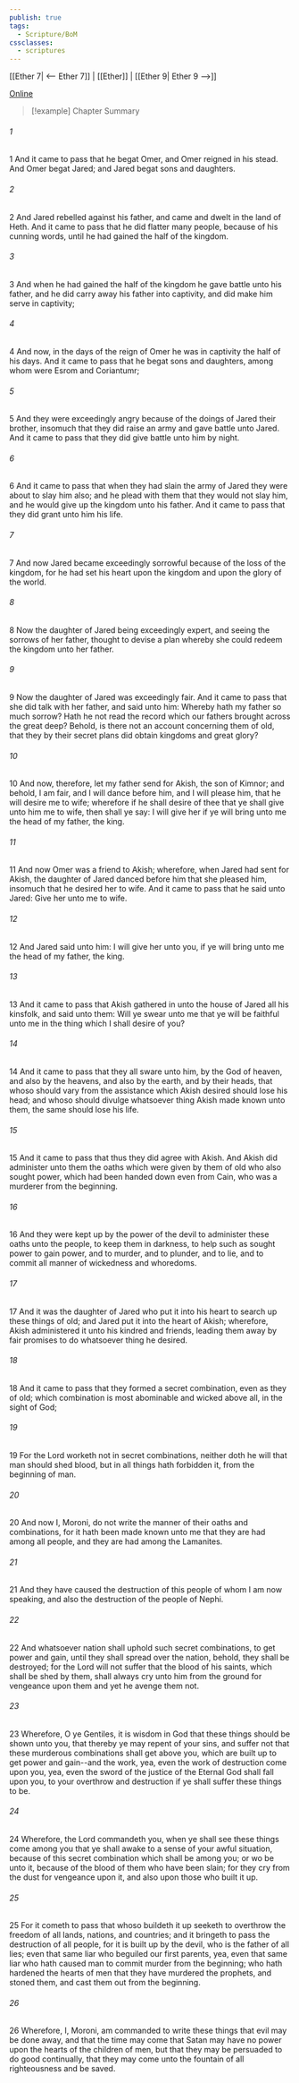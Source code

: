 ```yaml
---
publish: true
tags:
  - Scripture/BoM
cssclasses:
  - scriptures
---
```

[[Ether 7| <-- Ether 7]] | [[Ether]] | [[Ether 9| Ether 9 -->]]

[Online](https://churchofjesuschrist.org/study/scriptures/bofm/ether/8?lang=eng)

>[!example] Chapter Summary
>
###### 1
1 And it came to pass that he begat Omer, and Omer reigned in his stead. And Omer begat Jared; and Jared begat sons and daughters.
###### 2
2 And Jared rebelled against his father, and came and dwelt in the land of Heth. And it came to pass that he did flatter many people, because of his cunning words, until he had gained the half of the kingdom.
###### 3
3 And when he had gained the half of the kingdom he gave battle unto his father, and he did carry away his father into captivity, and did make him serve in captivity;
###### 4
4 And now, in the days of the reign of Omer he was in captivity the half of his days. And it came to pass that he begat sons and daughters, among whom were Esrom and Coriantumr;
###### 5
5 And they were exceedingly angry because of the doings of Jared their brother, insomuch that they did raise an army and gave battle unto Jared. And it came to pass that they did give battle unto him by night.
###### 6
6 And it came to pass that when they had slain the army of Jared they were about to slay him also; and he plead with them that they would not slay him, and he would give up the kingdom unto his father. And it came to pass that they did grant unto him his life.
###### 7
7 And now Jared became exceedingly sorrowful because of the loss of the kingdom, for he had set his heart upon the kingdom and upon the glory of the world.
###### 8
8 Now the daughter of Jared being exceedingly expert, and seeing the sorrows of her father, thought to devise a plan whereby she could redeem the kingdom unto her father.
###### 9
9 Now the daughter of Jared was exceedingly fair. And it came to pass that she did talk with her father, and said unto him: Whereby hath my father so much sorrow? Hath he not read the record which our fathers brought across the great deep? Behold, is there not an account concerning them of old, that they by their secret plans did obtain kingdoms and great glory?
###### 10
10 And now, therefore, let my father send for Akish, the son of Kimnor; and behold, I am fair, and I will dance before him, and I will please him, that he will desire me to wife; wherefore if he shall desire of thee that ye shall give unto him me to wife, then shall ye say: I will give her if ye will bring unto me the head of my father, the king.
###### 11
11 And now Omer was a friend to Akish; wherefore, when Jared had sent for Akish, the daughter of Jared danced before him that she pleased him, insomuch that he desired her to wife. And it came to pass that he said unto Jared: Give her unto me to wife.
###### 12
12 And Jared said unto him: I will give her unto you, if ye will bring unto me the head of my father, the king.
###### 13
13 And it came to pass that Akish gathered in unto the house of Jared all his kinsfolk, and said unto them: Will ye swear unto me that ye will be faithful unto me in the thing which I shall desire of you?
###### 14
14 And it came to pass that they all sware unto him, by the God of heaven, and also by the heavens, and also by the earth, and by their heads, that whoso should vary from the assistance which Akish desired should lose his head; and whoso should divulge whatsoever thing Akish made known unto them, the same should lose his life.
###### 15
15 And it came to pass that thus they did agree with Akish. And Akish did administer unto them the oaths which were given by them of old who also sought power, which had been handed down even from Cain, who was a murderer from the beginning.
###### 16
16 And they were kept up by the power of the devil to administer these oaths unto the people, to keep them in darkness, to help such as sought power to gain power, and to murder, and to plunder, and to lie, and to commit all manner of wickedness and whoredoms.
###### 17
17 And it was the daughter of Jared who put it into his heart to search up these things of old; and Jared put it into the heart of Akish; wherefore, Akish administered it unto his kindred and friends, leading them away by fair promises to do whatsoever thing he desired.
###### 18
18 And it came to pass that they formed a secret combination, even as they of old; which combination is most abominable and wicked above all, in the sight of God;
###### 19
19 For the Lord worketh not in secret combinations, neither doth he will that man should shed blood, but in all things hath forbidden it, from the beginning of man.
###### 20
20 And now I, Moroni, do not write the manner of their oaths and combinations, for it hath been made known unto me that they are had among all people, and they are had among the Lamanites.
###### 21
21 And they have caused the destruction of this people of whom I am now speaking, and also the destruction of the people of Nephi.
###### 22
22 And whatsoever nation shall uphold such secret combinations, to get power and gain, until they shall spread over the nation, behold, they shall be destroyed; for the Lord will not suffer that the blood of his saints, which shall be shed by them, shall always cry unto him from the ground for vengeance upon them and yet he avenge them not.
###### 23
23 Wherefore, O ye Gentiles, it is wisdom in God that these things should be shown unto you, that thereby ye may repent of your sins, and suffer not that these murderous combinations shall get above you, which are built up to get power and gain--and the work, yea, even the work of destruction come upon you, yea, even the sword of the justice of the Eternal God shall fall upon you, to your overthrow and destruction if ye shall suffer these things to be.
###### 24
24 Wherefore, the Lord commandeth you, when ye shall see these things come among you that ye shall awake to a sense of your awful situation, because of this secret combination which shall be among you; or wo be unto it, because of the blood of them who have been slain; for they cry from the dust for vengeance upon it, and also upon those who built it up.
###### 25
25 For it cometh to pass that whoso buildeth it up seeketh to overthrow the freedom of all lands, nations, and countries; and it bringeth to pass the destruction of all people, for it is built up by the devil, who is the father of all lies; even that same liar who beguiled our first parents, yea, even that same liar who hath caused man to commit murder from the beginning; who hath hardened the hearts of men that they have murdered the prophets, and stoned them, and cast them out from the beginning.
###### 26
26 Wherefore, I, Moroni, am commanded to write these things that evil may be done away, and that the time may come that Satan may have no power upon the hearts of the children of men, but that they may be persuaded to do good continually, that they may come unto the fountain of all righteousness and be saved.



